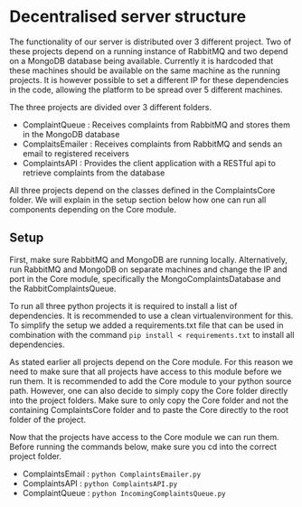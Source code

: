 # Decentralised server structure
The functionality of our server is distributed over 3 different project. Two of these projects depend on a running instance of RabbitMQ and two depend on a MongoDB database being available. Currently it is hardcoded that these machines should be available on the same machine as the running projects. It is however possible to set a different IP for these dependencies in the code, allowing the platform to be spread over 5 different machines.

The three projects are divided over 3 different folders.
- ComplaintQueue : Receives complaints from RabbitMQ and stores them in the MongoDB database
- ComplaitsEmailer : Receives complaints from RabbitMQ and sends an email to registered receivers
- ComplaintsAPI : Provides the client application with a RESTful api to retrieve complaints from the database

All three projects depend on the classes defined in the ComplaintsCore folder. We will explain in the setup section below how one can run all components depending on the Core module.

## Setup
First, make sure RabbitMQ and MongoDB are running locally. Alternatively, run RabbitMQ and MongoDB on separate machines and change the IP and port in the Core module, specifically the MongoComplaintsDatabase and the RabbitComplaintsQueue.

To run all three python projects it is required to install a list of dependencies. It is recommended to use a clean virtualenvironment for this. To simplify the setup we added a requirements.txt file that can be used in combination with the command `pip install < requirements.txt` to install all dependencies.

As stated earlier all projects depend on the Core module. For this reason we need to make sure that all projects have access to this module before we run them. It is recommended to add the Core module to your python source path. However, one can also decide to simply copy the Core folder directly into the project folders. Make sure to only copy the Core folder and not the containing ComplaintsCore folder and to paste the Core directly to the root folder of the project.

Now that the projects have access to the Core module we can run them. Before running the commands below, make sure you cd into the correct project folder.
- ComplaintsEmail : `python ComplaintsEmailer.py`
- ComplaintsAPI : `python ComplaintsAPI.py`
- ComplaintQueue : `python IncomingComplaintsQueue.py`
